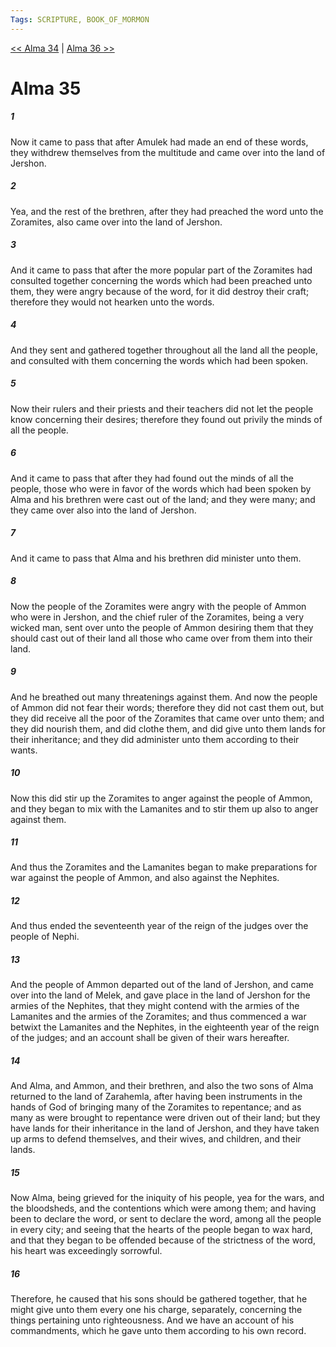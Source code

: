 ```yaml
---
Tags: SCRIPTURE, BOOK_OF_MORMON
---
```


[<< Alma 34](BOOK_OF_MORMON/09_Alma/Alma_34.md) | [Alma 36 >>](BOOK_OF_MORMON/09_Alma/Alma_36.md)

# Alma 35

##### 1
 Now it came to pass that after Amulek had made an end of these words, they withdrew themselves from the multitude and came over into the land of Jershon.
##### 2
 Yea, and the rest of the brethren, after they had preached the word unto the Zoramites, also came over into the land of Jershon.
##### 3
 And it came to pass that after the more popular part of the Zoramites had consulted together concerning the words which had been preached unto them, they were angry because of the word, for it did destroy their craft; therefore they would not hearken unto the words.
##### 4
 And they sent and gathered together throughout all the land all the people, and consulted with them concerning the words which had been spoken.
##### 5
 Now their rulers and their priests and their teachers did not let the people know concerning their desires; therefore they found out privily the minds of all the people.
##### 6
 And it came to pass that after they had found out the minds of all the people, those who were in favor of the words which had been spoken by Alma and his brethren were cast out of the land; and they were many; and they came over also into the land of Jershon.
##### 7
 And it came to pass that Alma and his brethren did minister unto them.
##### 8
 Now the people of the Zoramites were angry with the people of Ammon who were in Jershon, and the chief ruler of the Zoramites, being a very wicked man, sent over unto the people of Ammon desiring them that they should cast out of their land all those who came over from them into their land.
##### 9
 And he breathed out many threatenings against them. And now the people of Ammon did not fear their words; therefore they did not cast them out, but they did receive all the poor of the Zoramites that came over unto them; and they did nourish them, and did clothe them, and did give unto them lands for their inheritance; and they did administer unto them according to their wants.
##### 10
 Now this did stir up the Zoramites to anger against the people of Ammon, and they began to mix with the Lamanites and to stir them up also to anger against them.
##### 11
 And thus the Zoramites and the Lamanites began to make preparations for war against the people of Ammon, and also against the Nephites.
##### 12
 And thus ended the seventeenth year of the reign of the judges over the people of Nephi.
##### 13
 And the people of Ammon departed out of the land of Jershon, and came over into the land of Melek, and gave place in the land of Jershon for the armies of the Nephites, that they might contend with the armies of the Lamanites and the armies of the Zoramites; and thus commenced a war betwixt the Lamanites and the Nephites, in the eighteenth year of the reign of the judges; and an account shall be given of their wars hereafter.
##### 14
 And Alma, and Ammon, and their brethren, and also the two sons of Alma returned to the land of Zarahemla, after having been instruments in the hands of God of bringing many of the Zoramites to repentance; and as many as were brought to repentance were driven out of their land; but they have lands for their inheritance in the land of Jershon, and they have taken up arms to defend themselves, and their wives, and children, and their lands.
##### 15
 Now Alma, being grieved for the iniquity of his people, yea for the wars, and the bloodsheds, and the contentions which were among them; and having been to declare the word, or sent to declare the word, among all the people in every city; and seeing that the hearts of the people began to wax hard, and that they began to be offended because of the strictness of the word, his heart was exceedingly sorrowful.
##### 16
 Therefore, he caused that his sons should be gathered together, that he might give unto them every one his charge, separately, concerning the things pertaining unto righteousness. And we have an account of his commandments, which he gave unto them according to his own record.
